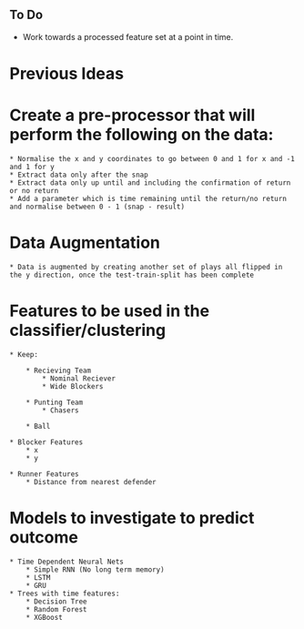 ## To Do

* Work towards a processed feature set at a point in time.


# Previous Ideas

# Create a pre-processor that will perform the following on the data:
    * Normalise the x and y coordinates to go between 0 and 1 for x and -1 and 1 for y
    * Extract data only after the snap
    * Extract data only up until and including the confirmation of return or no return
    * Add a parameter which is time remaining until the return/no return and normalise between 0 - 1 (snap - result)

# Data Augmentation
    * Data is augmented by creating another set of plays all flipped in the y direction, once the test-train-split has been complete

# Features to be used in the classifier/clustering

    * Keep:

        * Recieving Team
            * Nominal Reciever
            * Wide Blockers

        * Punting Team
            * Chasers

        * Ball

    * Blocker Features
        * x
        * y

    * Runner Features
        * Distance from nearest defender

# Models to investigate to predict outcome
    * Time Dependent Neural Nets
        * Simple RNN (No long term memory)
        * LSTM
        * GRU
    * Trees with time features:
        * Decision Tree
        * Random Forest
        * XGBoost
